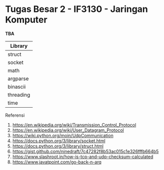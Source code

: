 # Tugas Besar 2 - IF3130 - Jaringan Komputer
**TBA**

| Library   |
| -------   |
| struct    |
| socket    |
| math      |
| argparse  |
| binascii  |
| threading |
| time      |

Referensi
1. https://en.wikipedia.org/wiki/Transmission_Control_Protocol
2. https://en.wikipedia.org/wiki/User_Datagram_Protocol
3. https://wiki.python.org/moin/UdpCommunication
4. https://docs.python.org/3/library/socket.html
5. https://docs.python.org/3/library/struct.html
6. https://gist.github.com/ninedraft/7c47282f8b53ac015c1e326fffb664b5
7. https://www.slashroot.in/how-is-tcp-and-udp-checksum-calculated
8. https://www.javatpoint.com/go-back-n-arq
